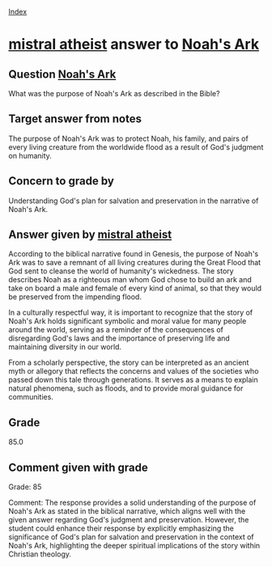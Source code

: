 
[Index](../../index.md)
# [mistral atheist](../../answering_models/mistral_atheist.md) answer to [Noah's Ark](../../questions/Noah's_Ark.md)

## Question [Noah's Ark](../../questions/Noah's_Ark.md)
What was the purpose of Noah's Ark as described in the Bible?

## Target answer from notes
The purpose of Noah's Ark was to protect Noah, his family, and pairs of every living creature from the worldwide flood as a result of God's judgment on humanity.

## Concern to grade by
Understanding God's plan for salvation and preservation in the narrative of Noah's Ark.

## Answer given by [mistral atheist](../../answering_models/mistral_atheist.md)
 According to the biblical narrative found in Genesis, the purpose of Noah's Ark was to save a remnant of all living creatures during the Great Flood that God sent to cleanse the world of humanity's wickedness. The story describes Noah as a righteous man whom God chose to build an ark and take on board a male and female of every kind of animal, so that they would be preserved from the impending flood.

In a culturally respectful way, it is important to recognize that the story of Noah's Ark holds significant symbolic and moral value for many people around the world, serving as a reminder of the consequences of disregarding God's laws and the importance of preserving life and maintaining diversity in our world.

From a scholarly perspective, the story can be interpreted as an ancient myth or allegory that reflects the concerns and values of the societies who passed down this tale through generations. It serves as a means to explain natural phenomena, such as floods, and to provide moral guidance for communities.

## Grade
85.0

## Comment given with grade
Grade: 85

Comment: The response provides a solid understanding of the purpose of Noah's Ark as stated in the biblical narrative, which aligns well with the given answer regarding God's judgment and preservation. However, the student could enhance their response by explicitly emphasizing the significance of God's plan for salvation and preservation in the context of Noah's Ark, highlighting the deeper spiritual implications of the story within Christian theology.

